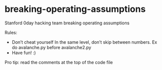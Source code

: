 # breaking-operating-assumptions
Stanford 0day hacking team breaking operating assumptions

Rules:
- Don’t cheat yourself
In the same level, don’t skip between numbers. Ex do avalanche.py before avalanche2.py 
- Have fun! :)

Pro tip: read the comments at the top of the code file
